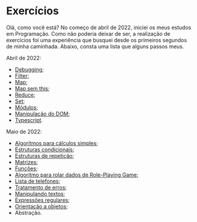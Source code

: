 # Exercícios

Olá, como você está? No começo de abril de 2022, iniciei os meus estudos em Programação. Como não poderia deixar de ser, a realização de exercícios foi uma experiência que busquei desde os primeiros segundos de minha caminhada. Abaixo, consta uma lista que alguns passos meus.



Abril de 2022:

- [Debugging](https://github.com/Cyberleitor/exercicios/blob/master/exercicios/Abril_de_2022/abril22_Debugging.js);
- [Filter](https://github.com/Cyberleitor/exercicios/blob/master/exercicios/Abril_de_2022/abril22_Filter.js);
- [Map](https://github.com/Cyberleitor/exercicios/blob/master/exercicios/Abril_de_2022/abril22_Map.js);
- [Map sem this](https://github.com/Cyberleitor/exercicios/blob/master/exercicios/Abril_de_2022/abril22_MapSemThis.js);
- [Reduce](https://github.com/Cyberleitor/exercicios/blob/master/exercicios/Abril_de_2022/abril22_Reduce.js);
- [Set](https://github.com/Cyberleitor/exercicios/blob/master/exercicios/Abril_de_2022/abril22_Set.js);
- [Módulos](https://github.com/Cyberleitor/exercicios/tree/master/exercicios/Abril_de_2022/abril22_Modulos);
- [Manipulação do DOM](https://github.com/Cyberleitor/exercicios/tree/master/exercicios/Abril_de_2022/abril22_ManipulandoDOM);
- [Typescript](https://github.com/Cyberleitor/exercicios/tree/master/exercicios/Abril_de_2022/abril22_SistemaEstacionamento).

Maio de 2022:

- [Algoritmos para cálculos simples](https://github.com/Cyberleitor/exercicios/tree/master/exercicios/Maio_de_2022/Algoritmos_para_calculos_simples);
- [Estruturas condicionais](https://github.com/Cyberleitor/exercicios/tree/master/exercicios/Maio_de_2022/Estruturas_condicionais);
- [Estruturas de repetição](https://github.com/Cyberleitor/exercicios/tree/master/exercicios/Maio_de_2022/Estruturas_de_repeticao);
- [Matrizes](https://github.com/Cyberleitor/exercicios/tree/master/exercicios/Maio_de_2022/Matrizes);
- [Funções](https://github.com/Cyberleitor/exercicios/tree/master/exercicios/Maio_de_2022/Funcoes);
- [Algoritmo para rolar dados de Role-Playing Game](https://github.com/Cyberleitor/exercicios/blob/master/exercicios/Maio_de_2022/Rolagem_de_dados_de_RPG/rolar_dados_RPG.py);
- [Lista de telefones](https://github.com/Cyberleitor/exercicios/blob/master/exercicios/Maio_de_2022/Phone_list/phone_list.py);
- [Tratamento de erros](https://github.com/Cyberleitor/exercicios/blob/master/exercicios/Maio_de_2022/Tratamento_de_Erros/tratamento_de_erros.py);
- [Manipulando textos](https://github.com/Cyberleitor/exercicios/blob/master/exercicios/Maio_de_2022/Manipulando_textos/manipulating_text.py);
- [Expressões regulares](https://github.com/Cyberleitor/exercicios/blob/master/exercicios/Maio_de_2022/Expressoes_regulares/regular_expressions.py);
- [Orientação a objetos](https://github.com/Cyberleitor/exercicios/blob/master/exercicios/Maio_de_2022/Orientacao_a_objetos/object_oriented_programming.py);
- Abstração.
